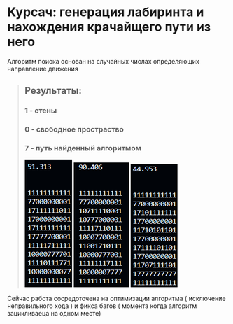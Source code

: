# Курсач: генерация лабиринта и нахождения крачайщего пути из него 


Алгоритм поиска основан на случайных числах определяющих направление движения 

> ## Результаты:
> ### 1 - стены
> ### 0 - свободное простраство
> ### 7 - путь найденный алгоритмом 
> 
>![alt text](image1.png)
>![alt text](image2.png)
>![alt text](image3.png)

Сейчас работа сосредоточена на оптимизации алгоритма ( исключение неправильного хода ) и фикса багов ( момента когда алгоритм зацикливаеца на одном месте) 
